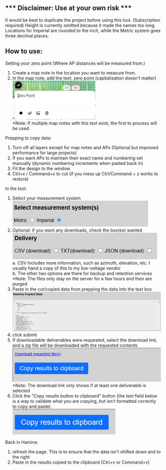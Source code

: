 ## *** Disclaimer: Use at your own risk ***
It would be best to duplicate the project before using this tool. (Subscription required)
Height is currently omitted because it made the names too long.
Locations for Imperial are rounded to the inch, while the Metric system goes three decimal places.

## How to use:
Setting your zero point (Where AP distances will be measured from.)
  1. Create a map note in the location you want to measure from.
  2. In the map note, add the text: zero point (capitalization doesn't matter) <br />
  ![alt text](https://github.com/improvewifi/haminaAP/blob/main/readme_images/map_note.png) <br />
  *Note: If multiple map notes with this text exist, the first to process will be used.

Prepping to copy data:
  1. Turn off all layers except for map notes and APs (Optional but improved performance for large projects)
  2. If you want APs to maintain their exact name and numbering set manually (dynamic numbering increments when pasted back in)
  3. Fit the design to the window
  4. Ctrl+x / Command+x to cut  (if you mess up Ctrl/Command + z works to restore)

In the tool:
  1. Select your measurement system <br />
  ![alt text](https://github.com/improvewifi/haminaAP/blob/main/readme_images/measurement_system.png) <br /> 
  3. Optional: if you want any downloads, check the box(es) wanted <br />
  ![alt text](https://github.com/improvewifi/haminaAP/blob/main/readme_images/delivery.png) <br />
     a. CSV Includes more information, such as azimuth, elevation, etc. I usually hand a copy of this to my low-voltage vendor <br />
     b. The other two options are there for backup and retention services <br />
     *Note: The files only stay on the server for a few hours and then are purged
  4. Paste in the cut/copied data from prepping the data into the text box <br />
  ![alt text](https://github.com/improvewifi/haminaAP/blob/main/readme_images/paste_copied_data.png) <br />
  5. click submit
  6. If downloadable deliverables were requested, select the download link, and a zip file will be downloaded with the requested contents <br />
  ![alt text](https://github.com/improvewifi/haminaAP/blob/main/readme_images/download_link_shown.png) <br />
  *Note: The download link only shows if at least one deliverable is selected
  7. Click the "Copy results button to clipboard" button (the text field below is a way to validate what you are copying, but isn't formatted correctly to copy and paste) <br />
  ![alt text](https://github.com/improvewifi/haminaAP/blob/main/readme_images/copy_results_to_clipboard.png) <br />

Back in Hamina:
  1. refresh the page. This is to ensure that the data isn't shifted down and to the right
  2. Paste in the results copied to the clipboard (Ctrl+v or Command+v)
